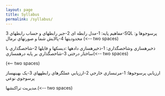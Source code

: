 ```yaml
---
layout: page
title: Syllabus
permalink: /syllabus/
---
```


مفاهیم پایه:
1-مدل رابطه ای
2-جبر رابطهاي و حساب رابطهاي
3-SQL :پرسوجوها و محدوديتها
4-پالايش شما و صورتهاي نرمال
(<-- two spaces)<br>

ذخيرهسازي وشاخصگذاري:
1-ذخيرهسازي دادهها :ديسکها و فايلها
2-شاخصگذاري با ساختار درختی
3-شاخصگذاري بر پايه درهمسازي(<-- two spaces)

(<-- two spaces)<br>


ارزيابي پرسوجوها:
1-مرتبسازي خارجي
2-ارزيابي عملگرهاي رابطههاي
3-يک بهينهساز پرسوجوي نوعي<br>


مديريت تراکنشها.(<-- two spaces)</br><br>